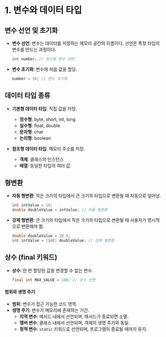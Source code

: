 # 1. 변수와 데이터 타입

## 변수 선언 및 초기화
- **변수 선언**: 변수는 데이터를 저장하는 메모리 공간의 이름이다. 선언은 특정 타입의 변수를 만드는 과정이다.
  ```java
  int number; // 정수형 변수 선언
  ```

- **변수 초기화**: 변수에 처음 값을 할당.
  ```java
  number = 10; // 변수 초기화
  ```

## 데이터 타입 종류
- **기본형 데이터 타입**: 직접 값을 저장.
  - **정수형**: byte, short, int, long
  - **실수형**: float, double
  - **문자형**: char
  - **논리형**: boolean

- **참조형 데이터 타입**: 메모리 주소를 저장.
  - **객체**: 클래스의 인스턴스
  - **배열**: 동일한 타입의 여러 값

## 형변환
- **자동 형변환**: 작은 크기의 타입에서 큰 크기의 타입으로 변환될 때 자동으로 일어남.
  ```java
  int intValue = 10;
  double doubleValue = intValue; // 자동 형변환
  ```

- **강제 형변환**: 큰 크기의 타입에서 작은 크기의 타입으로 변환될 때 사용자가 명시적으로 변환해야 함.
  ```java
  double doubleValue = 10.5;
  int intValue = (int) doubleValue; // 강제 형변환
  ```

## 상수 (final 키워드)
- **상수**: 한 번 할당된 값을 변경할 수 없는 변수.
  ```java
  final int MAX_VALUE = 100; // 상수 선언
  ```

#### 범위와 생명 주기
- **범위**: 변수가 접근 가능한 코드 영역.
- **생명 주기**: 변수가 메모리에 존재하는 기간.
  - **지역 변수**: 메서드 내에서 선언되며, 메서드가 종료되면 소멸.
  - **멤버 변수**: 클래스 내에서 선언되며, 객체의 생명 주기와 동일.
  - **정적 변수**: `static` 키워드로 선언되며, 프로그램이 종료될 때까지 유지.